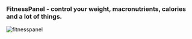 ### FitnessPanel - control your weight, macronutrients, calories and a lot of things.

![fitnesspanel](https://user-images.githubusercontent.com/36506555/42875678-b476ed66-8a84-11e8-8bd7-d2d1f56348aa.PNG)

